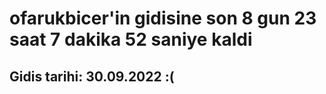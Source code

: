 # ofarukbicer'in gidisine son 8 gun 23 saat 7 dakika 52 saniye kaldi

## Gidis tarihi: 30.09.2022 :(
